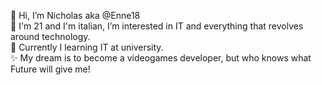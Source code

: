 👋 Hi, I’m Nicholas aka @Enne18  
👀 I'm 21 and I'm italian, I’m interested in IT and everything that revolves around technology.  
🌱 Currently I learning IT at university.  
✨ My dream is to become a videogames developer, but who knows what Future will give me!  
